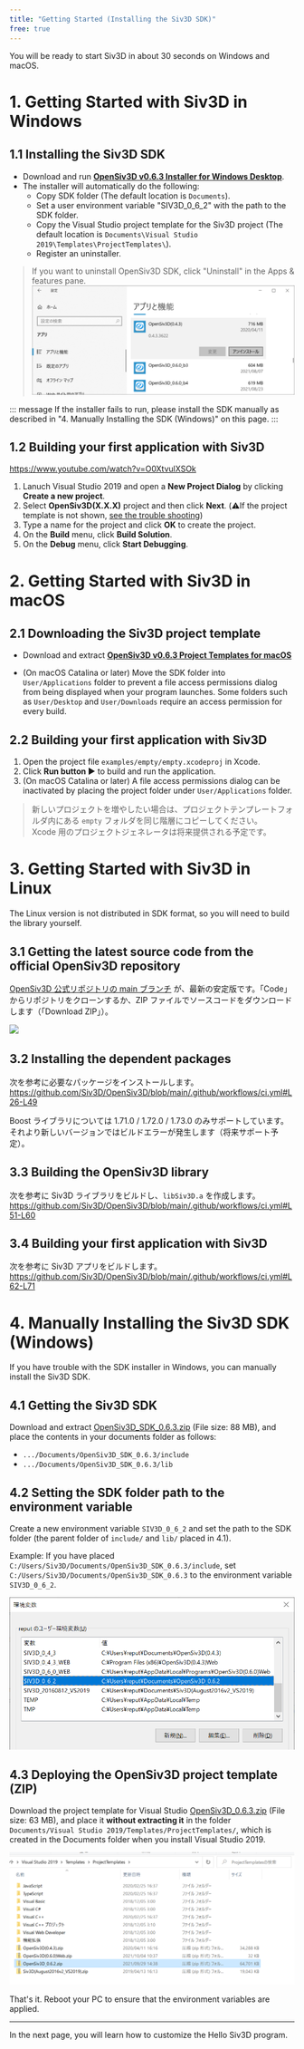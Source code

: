 ```yaml
---
title: "Getting Started (Installing the Siv3D SDK)"
free: true
---
```


You will be ready to start Siv3D in about 30 seconds on Windows and macOS.

# 1. Getting Started with Siv3D in Windows

## 1.1 Installing the Siv3D SDK

- Download and run **[OpenSiv3D v0.6.3 Installer for Windows Desktop](https://siv3d.jp/downloads/Siv3D/OpenSiv3D_0.6.3_Installer.exe)**.
- The installer will automatically do the following:
  - Copy SDK folder (The default location is `Documents`).
  - Set a user environment variable "SIV3D_0_6_2" with the path to the SDK folder.
  - Copy the Visual Studio project template for the Siv3D project (The default location is `Documents\Visual Studio 2019\Templates\ProjectTemplates\`).
  - Register an uninstaller.

> If you want to uninstall OpenSiv3D SDK, click "Uninstall" in the Apps & features pane.
> ![](/images/doc_v6/manual/uninstall.png)

::: message
If the installer fails to run, please install the SDK manually as described in "4. Manually Installing the SDK (Windows)" on this page.
:::

## 1.2 Building your first application with Siv3D

https://www.youtube.com/watch?v=O0XtvulXSOk

1. Lanuch Visual Studio 2019 and open a **New Project Dialog** by clicking **Create a new project**.
1. Select **OpenSiv3D(X.X.X)** project and then click **Next**. (⚠️If the project template is not shown, [see the trouble shooting](https://zenn.dev/reputeless/books/siv3d-documentation-en/viewer/troubleshooting-setup))
1. Type a name for the project and click **OK** to create the project.
1. On the **Build** menu, click **Build Solution**.
1. On the **Debug** menu, click **Start Debugging**.

# 2. Getting Started with Siv3D in macOS

## 2.1 Downloading the Siv3D project template

- Download and extract **[OpenSiv3D v0.6.3 Project Templates for macOS](https://siv3d.jp/downloads/Siv3D/siv3d_v0.6.3_macOS.zip)**

- (On macOS Catalina or later) Move the SDK folder into `User/Applications` folder to prevent a file access permissions dialog from being displayed when your program launches. Some folders such as `User/Desktop` and `User/Downloads` require an access permission for every build.

## 2.2 Building your first application with Siv3D
1. Open the project file `examples/empty/empty.xcodeproj` in Xcode.
1. Click **Run button ▶️** to build and run the application.
1. (On macOS Catalina or later) A file access permissions dialog can be inactivated by placing the project folder under `User/Applications` folder.

> 新しいプロジェクトを増やしたい場合は、プロジェクトテンプレートフォルダ内にある `empty` フォルダを同じ階層にコピーしてください。  
> Xcode 用のプロジェクトジェネレータは将来提供される予定です。

# 3. Getting Started with Siv3D in Linux

The Linux version is not distributed in SDK format, so you will need to build the library yourself.

## 3.1 Getting the latest source code from the official OpenSiv3D repository

[OpenSiv3D 公式リポジトリの main ブランチ](https://github.com/Siv3D/OpenSiv3D) が、最新の安定版です。「Code」からリポジトリをクローンするか、ZIP ファイルでソースコードをダウンロードします（「Download ZIP」）。

![](https://storage.googleapis.com/zenn-user-upload/nc8tfa4gj60oyu134d99tboqtla8)

## 3.2 Installing the dependent packages
次を参考に必要なパッケージをインストールします。  
https://github.com/Siv3D/OpenSiv3D/blob/main/.github/workflows/ci.yml#L26-L49

Boost ライブラリについては 1.71.0 / 1.72.0 / 1.73.0 のみサポートしています。それより新しいバージョンではビルドエラーが発生します（将来サポート予定）。

## 3.3 Building the OpenSiv3D library
次を参考に Siv3D ライブラリをビルドし、`libSiv3D.a` を作成します。 
https://github.com/Siv3D/OpenSiv3D/blob/main/.github/workflows/ci.yml#L51-L60

## 3.4 Building your first application with Siv3D
次を参考に Siv3D アプリをビルドします。 
https://github.com/Siv3D/OpenSiv3D/blob/main/.github/workflows/ci.yml#L62-L71


# 4. Manually Installing the Siv3D SDK (Windows)
If you have trouble with the SDK installer in Windows, you can manually install the Siv3D SDK.

## 4.1 Getting the Siv3D SDK

Download and extract [OpenSiv3D_SDK_0.6.3.zip](https://siv3d.jp/downloads/Siv3D/manual/0.6.3/OpenSiv3D_SDK_0.6.3.zip) (File size: 88 MB), and place the contents in your documents folder as follows:

- `.../Documents/OpenSiv3D_SDK_0.6.3/include`
- `.../Documents/OpenSiv3D_SDK_0.6.3/lib`

## 4.2 Setting the SDK folder path to the environment variable

Create a new environment variable `SIV3D_0_6_2` and set the path to the SDK folder (the parent folder of `include/` and `lib/` placed in 4.1).

Example: If you have placed `C:/Users/Siv3D/Documents/OpenSiv3D_SDK_0.6.3/include`, set `C:/Users/Siv3D/Documents/OpenSiv3D_SDK_0.6.3` to the environment variable `SIV3D_0_6_2`.

![](/images/doc_v6/manual/envvariable.png)

## 4.3 Deploying the OpenSiv3D project template (ZIP)
Download the project template for Visual Studio [OpenSiv3D_0.6.3.zip](https://siv3d.jp/downloads/Siv3D/manual/0.6.3/OpenSiv3D_0.6.3.zip) (File size: 63 MB), and place it **without extracting it** in the folder `Documents/Visual Studio 2019/Templates/ProjectTemplates/`, which is created in the Documents folder when you install Visual Studio 2019. 

![](/images/doc_v6/manual/projecttemplate.png)

That's it. Reboot your PC to ensure that the environment variables are applied.

---

In the next page, you will learn how to customize the Hello Siv3D program.
